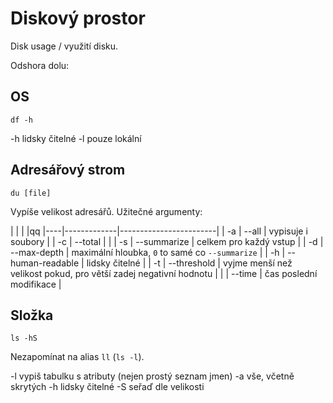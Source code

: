 # Diskový prostor

Disk usage / využití disku.

Odshora dolu:

## OS

```
df -h
```

-h lidsky čitelné
-l pouze lokální

## Adresářový strom

```
du [file]
```

Vypíše velikost adresářů. Užitečné argumenty:

|    |             |                        |qq
|----|-------------|------------------------|
| -a | --all       | vypisuje i soubory     |
| -c | --total     |                        |
| -s | --summarize | celkem pro každý vstup |
| -d | --max-depth | maximální hloubka, `0` to samé co `--summarize` |
| -h | --human-readable | lidsky čitelné    |
| -t | --threshold | vyjme menší než velikost pokud, pro větší zadej negativní hodnotu               |
|    | --time      | čas poslední modifikace |

## Složka

```
ls -hS
```

Nezapomínat na alias `ll` (`ls -l`).

-l vypiš tabulku s atributy (nejen prostý seznam jmen)
-a vše, včetně skrytých
-h lidsky čitelné
-S seřaď dle velikosti



